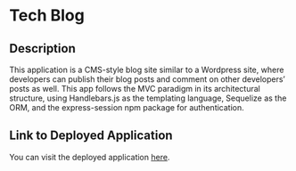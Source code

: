 # Tech Blog

## Description

This application is a CMS-style blog site similar to a Wordpress site, where developers can publish their blog posts and comment on other developers’ posts as well. This app follows the MVC paradigm in its architectural structure, using Handlebars.js as the templating language, Sequelize as the ORM, and the express-session npm package for authentication.

## Link to Deployed Application

You can visit the deployed application [here](https://jo-tech-blog.herokuapp.com/).
